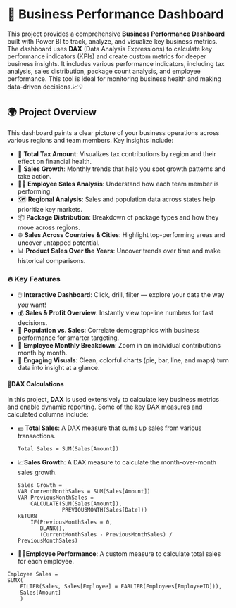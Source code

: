 # 🚀 Business Performance Dashboard

This project provides a comprehensive **Business Performance Dashboard** built with Power BI to track, analyze, and visualize key business metrics. The dashboard uses **DAX** (Data Analysis Expressions) to calculate key performance indicators (KPIs) and create custom metrics for deeper business insights. It includes various performance indicators, including tax analysis, sales distribution, package count analysis, and employee performance. This tool is ideal for monitoring business health and making data-driven decisions.📈💡

## 🌍 Project Overview

This dashboard paints a clear picture of your business operations across various regions and team members. Key insights include:

- 💸 **Total Tax Amount**: Visualizes tax contributions by region and their effect on financial health.
- 📅 **Sales Growth**: Monthly trends that help you spot growth patterns and take action.
- 👨‍💼 **Employee Sales Analysis**: Understand how each team member is performing.
- 🗺️ **Regional Analysis**: Sales and population data across states help prioritize key markets.
- 📦 **Package Distribution**: Breakdown of package types and how they move across regions.
- 🌐 **Sales Across Countries & Cities**: Highlight top-performing areas and uncover untapped potential.
- 📊 **Product Sales Over the Years**: Uncover trends over time and make historical comparisons.
 
### 🔥 Key Features

- 🖱️ **Interactive Dashboard**: Click, drill, filter — explore your data the way *you* want!
- 💰 **Sales & Profit Overview**: Instantly view top-line numbers for fast decisions.
- 🧮 **Population vs. Sales**: Correlate demographics with business performance for smarter targeting.
- 📆 **Employee Monthly Breakdown**: Zoom in on individual contributions month by month.
- 🎨 **Engaging Visuals**: Clean, colorful charts (pie, bar, line, and maps) turn data into insight at a glance.
 
#### 🧠DAX Calculations

In this project, **DAX** is used extensively to calculate key business metrics and enable dynamic reporting. Some of the key DAX measures and calculated columns include:

- 💵 **Total Sales**: A DAX measure that sums up sales from various transactions.
  ```DAX
  Total Sales = SUM(Sales[Amount])

- 📈**Sales Growth**: A DAX measure to calculate the month-over-month sales growth.
  ```DAX
  Sales Growth = 
  VAR CurrentMonthSales = SUM(Sales[Amount])
  VAR PreviousMonthSales = 
      CALCULATE(SUM(Sales[Amount]), 
                PREVIOUSMONTH(Sales[Date]))
  RETURN 
      IF(PreviousMonthSales = 0, 
         BLANK(), 
         (CurrentMonthSales - PreviousMonthSales) / PreviousMonthSales)
 - 🧑‍💼**Employee Performance**: A custom measure to calculate total sales for each employee.
  ```DAX
  Employee Sales = 
  SUMX(
      FILTER(Sales, Sales[Employee] = EARLIER(Employees[EmployeeID])), 
      Sales[Amount]
      )
